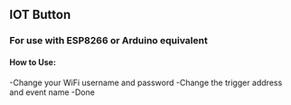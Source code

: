 ## IOT Button

### For use with ESP8266 or Arduino equivalent
#### How to Use:
-Change your WiFi username and password
-Change the trigger address and event name
-Done
